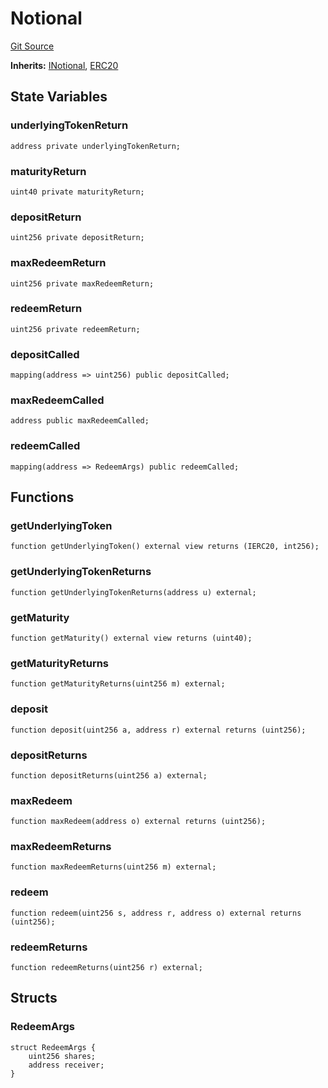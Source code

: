 # Notional
[Git Source](https://github.com/Swivel-Finance/illuminate/blob/7162e4822e4bbebd99b67c43e703ecedf92a2138/src/mocks/Notional.sol)

**Inherits:**
[INotional](/src/interfaces/INotional.sol/contract.INotional.md), [ERC20](/src/mocks/ERC20.sol/contract.ERC20.md)


## State Variables
### underlyingTokenReturn

```solidity
address private underlyingTokenReturn;
```


### maturityReturn

```solidity
uint40 private maturityReturn;
```


### depositReturn

```solidity
uint256 private depositReturn;
```


### maxRedeemReturn

```solidity
uint256 private maxRedeemReturn;
```


### redeemReturn

```solidity
uint256 private redeemReturn;
```


### depositCalled

```solidity
mapping(address => uint256) public depositCalled;
```


### maxRedeemCalled

```solidity
address public maxRedeemCalled;
```


### redeemCalled

```solidity
mapping(address => RedeemArgs) public redeemCalled;
```


## Functions
### getUnderlyingToken


```solidity
function getUnderlyingToken() external view returns (IERC20, int256);
```

### getUnderlyingTokenReturns


```solidity
function getUnderlyingTokenReturns(address u) external;
```

### getMaturity


```solidity
function getMaturity() external view returns (uint40);
```

### getMaturityReturns


```solidity
function getMaturityReturns(uint256 m) external;
```

### deposit


```solidity
function deposit(uint256 a, address r) external returns (uint256);
```

### depositReturns


```solidity
function depositReturns(uint256 a) external;
```

### maxRedeem


```solidity
function maxRedeem(address o) external returns (uint256);
```

### maxRedeemReturns


```solidity
function maxRedeemReturns(uint256 m) external;
```

### redeem


```solidity
function redeem(uint256 s, address r, address o) external returns (uint256);
```

### redeemReturns


```solidity
function redeemReturns(uint256 r) external;
```

## Structs
### RedeemArgs

```solidity
struct RedeemArgs {
    uint256 shares;
    address receiver;
}
```

